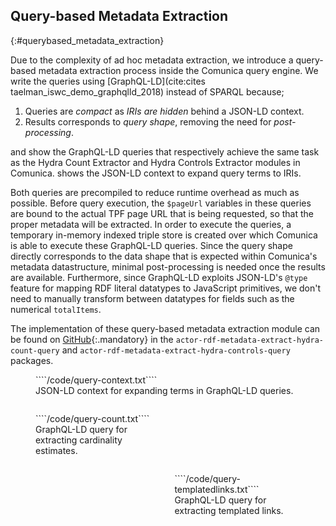 ## Query-based Metadata Extraction
{:#querybased_metadata_extraction}

Due to the complexity of ad hoc metadata extraction,
we introduce a query-based metadata extraction process inside the Comunica query engine.
We write the queries using [GraphQL-LD](cite:cites taelman_iswc_demo_graphqlld_2018) instead of SPARQL because;

1. Queries are *compact* as *IRIs are hidden* behind a JSON-LD context.
2. Results corresponds to *query shape*, removing the need for *post-processing*.

[](#query-count) and [](#query-templatedlinks) show the
GraphQL-LD queries that respectively achieve the same task as
the Hydra Count Extractor and Hydra Controls Extractor modules in Comunica.
[](#query-context) shows the JSON-LD context to expand query terms to IRIs.

Both queries are precompiled to reduce runtime overhead as much as possible.
Before query execution, the `$pageUrl` variables in these queries are bound to the actual TPF page URL that is being requested,
so that the proper metadata will be extracted.
In order to execute the queries, a temporary in-memory indexed triple store is created
over which Comunica is able to execute these GraphQL-LD queries.
Since the query shape directly corresponds to the data shape that is expected within Comunica's metadata datastructure,
minimal post-processing is needed once the results are available.
Furthermore, since GraphQL-LD exploits JSON-LD's `@type` feature for mapping RDF literal datatypes to JavaScript primitives,
we don't need to manually transform between datatypes for fields such as the numerical `totalItems`.

The implementation of these query-based metadata extraction module can be found on [GitHub](https://github.com/comunica/comunica/blob/refactor/metadata/packages/){:.mandatory} in the `actor-rdf-metadata-extract-hydra-count-query` and `actor-rdf-metadata-extract-hydra-controls-query` packages.

<figure id="query-context" class="listing">
````/code/query-context.txt````
<figcaption markdown="block">
JSON-LD context for expanding terms in GraphQL-LD queries.
</figcaption>
</figure>

<div>
<figure id="query-count" class="listing" style="width: 40%; display: block-inline; float: left">
````/code/query-count.txt````
<figcaption markdown="block">
GraphQL-LD query for extracting cardinality estimates.
</figcaption>
</figure>

<figure id="query-templatedlinks" class="listing" style="width: 40%; display: block-inline; float: right">
````/code/query-templatedlinks.txt````
<figcaption markdown="block">
GraphQL-LD query for extracting templated links.
</figcaption>
</figure>

<br style="clear: both" />
</div>
